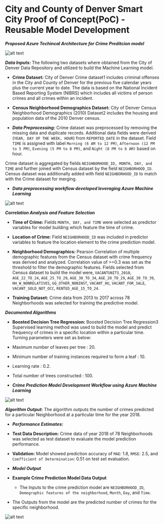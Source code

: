 # City and County of Denver Smart City Proof of Concept(PoC) - Reusable Model Development

***Proposed Azure Techincal Architecture for Crime Preditcion model***

![alt text](https://github.com/smartcitypoc/smartcitypoc/blob/master/Neighborhood-Model/Images/Proposed_Azure_Reference_Architecture_Neighborhood.png) 

***Data Inputs:*** The following two datasets where obtained from the City of Denver Data Repository and utilized to build the Machine Learning model.

 - ****Crime Dataset:**** City of Denver Crime dataset1 includes criminal offenses in the City and County of Denver for the previous five calendar years plus the current year to date. The data is based on the National Incident Based Reporting System (NIBRS) which includes all victims of person crimes and all crimes within an incident.

 - ****Census Neighborhood Demographics Dataset:**** City of Denver Census Neighborhood Demographics (2010) Dataset2 includes the housing and population data of the 2010 Denver census.

 - ***Data Preprocessing:*** Crime dataset was preprocessed by removing the missing data and duplicate records. Additional data fields were derived (`YEAR, DAY OF THE WEEK, HOUR`) from `REPORTED_DATE` in the dataset. Field `TIME` is assigned with label `Morning (6 AM to 12 PM)`, `Afternoon (12 PM to 5 PM)`, `Evening (5 PM to 8 PM)`, and `Night (8 PM to 6 AM)` based on hour.

Crime dataset is aggregated by fields `NEIGHBORHOOD_ID, MONTH, DAY, and TIME` and further joined with Census dataset by the field `NEIGHBORHOOD_ID`. Census dataset was additionally added with field `NEIGHBORHOOD_ID` to match with the Crime dataset for merging.

 - ***Data preprocessing workflow developed leveraging Azure Machine Learning***

![alt text](https://github.com/smartcitypoc/smartcitypoc/blob/master/Neighborhood-Model/Images/Azure_Machine_Learning_Data_Preprocessing_Workflow.png) 


***Correlation Analysis and Feature Selection***

- ****Time of Crime:**** Fields `MONTH, DAY, and TIME` were selected as predictor variables for model building which feature the time of crime.

- ****Location of Crime:**** Field `NEIGHBORHOOD_ID` was included in predictor variables to feature the location element to the crime prediction model.

- ****Neighborhood Demographics:**** Pearson Correlation of multiple demographic features from the Census dataset with crime frequency was derived and analyzed. Correlation value of >=0.3 was set as the threshold to filter the demographic features. Fields selected from Census dataset to build the model were, `VACANTUNITS_2010`, `AGE_22_TO_24`, `AGE_25_TO_29`, `AGE_30_TO_34`, `AGE_20_TO_29`, `AGE_30_TO_39`, `HH_W_NONRELATIVES`, `GQ_OTHER_NONINST`, `VACANT_HU`, `VACANT_FOR_SALE`, `VACANT_SOLD_NOT_OCC`, `RENTED_AGE_15_TO_24`.

- ****Training Dataset:**** Crime data from 2013 to 2017 across 78 Neighborhoods was selected for training the predictive model.

***Documented Algorithms*** 

 - ****Boosted Decision Tree Regression:**** Boosted Decision Tree Regression3  Supervised learning method was used to build the model and predict frequency of crimes in a specific location within a particular time. Turning parameters were set as below:
 - Maximum number of leaves per tree : 20.
- Minimum number of training instances required to form a leaf : 10.
- Learning rate : 0.2.
- Total number of trees constructed : 100.

 - ***Crime Prediction Model Development Workflow using Azure Machine Learning***

![alt text](https://github.com/smartcitypoc/smartcitypoc/blob/master/Neighborhood-Model/Images/Azure_Workflow_Model_Development.png) 

***Algorithm Output:*** The algorithm outputs the number of crimes predicted for a particular Neighborhood at a particular time for the year 2018.

 - ***Performance Estimates:***

 - ****Test Data Description:**** Crime data of year 2018 of 78 Neighborhoods was selected as test dataset to evaluate the model prediction performance. 

  - ****Validation:**** Model showed prediction accuracy of `MAE`: 1.8, `RMSE`: 2.5, and `Coefficient of Determination`: 0.51 on test set evaluation.

   - ***Model Output***

   - ****Example Crime Prediction Model Data Output****

     - The Inputs to the crime prediction model are `NEIGHBORHOOD_ID`, `Demographic features of the neighborhood`, `Month`, `Day`, and `Time`. 

  - The Outputs from the model are the predicted number of crimes for the specific neighborhood.

![alt text](https://github.com/smartcitypoc/smartcitypoc/blob/master/Neighborhood-Model/Images/Neighborhood_Model_Input_Output.png)
